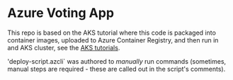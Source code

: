 # Azure Voting App
This repo is based on the AKS tutorial where this code is packaged into container images, uploaded to Azure Container Registry, and then run in and AKS cluster, see the [AKS tutorials](https://docs.microsoft.com/en-us/azure/aks/tutorial-kubernetes-prepare-app?WT.mc_id=none-github-nepeters).

'deploy-script.azcli` was authored to *manually* run commands (sometimes, manual steps are required - these are called out in the script's comments).
